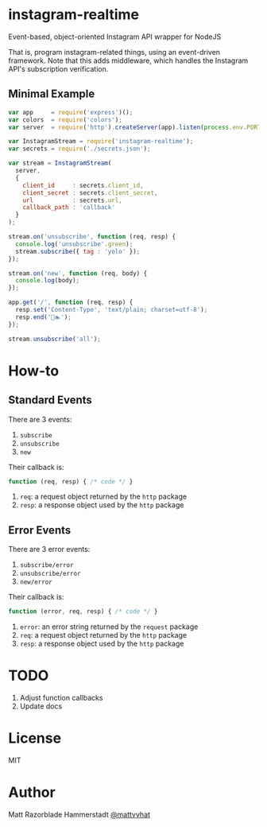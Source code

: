 # instagram-realtime

Event-based, object-oriented Instagram API wrapper for NodeJS

That is, program instagram-related things, using an event-driven framework.
Note that this adds middleware, which handles the Instagram API's subscription
verification.

## Minimal Example

```js
var app     = require('express')();
var colors  = require('colors');
var server  = require('http').createServer(app).listen(process.env.PORT || 5000);

var InstagramStream = require('instagram-realtime');
var secrets = require('./secrets.json');

var stream = InstagramStream(
  server,
  {
    client_id     : secrets.client_id,
    client_secret : secrets.client_secret,
    url           : secrets.url,
    callback_path : 'callback'
  }
);

stream.on('unsubscribe', function (req, resp) {
  console.log('unsubscribe'.green);
  stream.subscribe({ tag : 'yolo' });
});

stream.on('new', function (req, body) {
  console.log(body);
});

app.get('/', function (req, resp) {
  resp.set('Content-Type', 'text/plain; charset=utf-8');
  resp.end('🍕🏊');
});

stream.unsubscribe('all');
```

# How-to

## Standard Events

There are 3 events:
1. `subscribe`
2. `unsubscribe`
3. `new`

Their callback is:
```js
function (req, resp) { /* code */ }
```

1. `req`: a request object returned by the `http` package
2. `resp`: a response object used by the `http` package

## Error Events

There are 3 error events:
1. `subscribe/error`
2. `unsubscribe/error`
3. `new/error`

Their callback is:
```js
function (error, req, resp) { /* code */ }
```

1. `error`: an error string returned by the `request` package
2. `req`: a request object returned by the `http` package
3. `resp`: a response object used by the `http` package

# TODO

1. Adjust function callbacks
2. Update docs

# License

MIT

# Author

Matt Razorblade Hammerstadt [@mattvvhat](https://twitter.com/mattvvhat)
